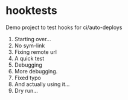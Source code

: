 # hooktests
Demo project to test hooks for ci/auto-deploys

1. Starting over...
2. No sym-link
3. Fixing remote url
4. A quick test
5. Debugging
6. More debugging.
7. Fixed typo
8. And actually using it...
9. Dry run...
